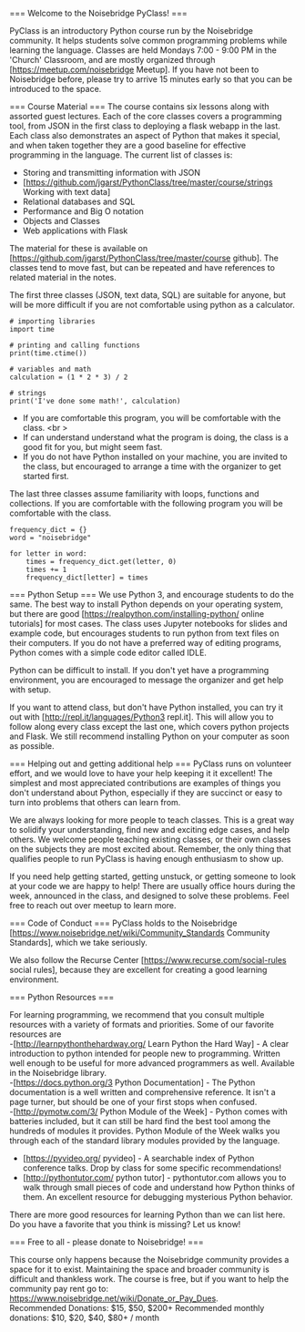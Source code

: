 === Welcome to the Noisebridge PyClass! ===

PyClass is an introductory Python course run by the Noisebridge community. It helps students solve common programming problems while learning the language.  Classes are held Mondays 7:00 - 9:00 PM in the 'Church' Classroom, and are mostly organized through [https://meetup.com/noisebridge Meetup].  If you have not been to Noisebridge before, please try to arrive 15 minutes early so that you can be introduced to the space.

=== Course Material ===
The course contains six lessons along with assorted guest lectures.  Each of the core classes covers a programming tool, from JSON in the first class to deploying a flask webapp in the last.  Each class also demonstrates an aspect of Python that makes it special, and when taken together they are a good baseline for effective programming in the language. The current list of classes is:

* Storing and transmitting information with JSON
* [https://github.com/jgarst/PythonClass/tree/master/course/strings Working with text data]
* Relational databases and SQL
* Performance and Big O notation
* Objects and Classes
* Web applications with Flask

The material for these is available on [https://github.com/jgarst/PythonClass/tree/master/course github].  The classes tend to move fast, but can be repeated and have references to related material in the notes.

The first three classes (JSON, text data, SQL) are suitable for anyone, but will be more difficult if you are not comfortable using python as a calculator.

    # importing libraries
    import time
    
    # printing and calling functions
    print(time.ctime())
    
    # variables and math
    calculation = (1 * 2 * 3) / 2  
    
    # strings
    print('I've done some math!', calculation)

* If you are comfortable this program, you will be comfortable with the class. <br \>
* If can understand understand what the program is doing, the class is a good fit for you, but might seem fast.
* If you do not have Python installed on your machine, you are invited to the class, but encouraged to arrange a time with the organizer to get started first.

The last three classes assume familiarity with loops, functions and collections.  If you are comfortable with the following program you will be comfortable with the class.

    frequency_dict = {}
    word = "noisebridge"
    
    for letter in word:
        times = frequency_dict.get(letter, 0)
        times += 1
        frequency_dict[letter] = times

=== Python Setup ===
We use Python 3, and encourage students to do the same.  The best way to install Python depends on your operating system, but there are good [https://realpython.com/installing-python/ online tutorials] for most cases.  The class uses Jupyter notebooks for slides and example code, but encourages students to run python from text files on their computers.  If you do not have a preferred way of editing programs, Python comes with a simple code editor called IDLE.

Python can be difficult to install. If you don't yet have a programming environment, you are encouraged to message the organizer and get help with setup.

If you want to attend class, but don't have Python installed, you can try it out with [http://repl.it/languages/Python3 repl.it].  This will allow you to follow along every class except the last one, which covers python projects and Flask.  We still recommend installing Python on your computer as soon as possible.

=== Helping out and getting additional help ===
PyClass runs on volunteer effort, and we would love to have your help keeping it it excellent!  The simplest and most appreciated contributions are examples of things you don't understand about Python, especially if they are succinct or easy to turn into problems that others can learn from.

We are always looking for more people to teach classes.  This is a great way to solidify your understanding, find new and exciting edge cases, and help others.  We welcome people teaching existing classes, or their own classes on the subjects they are most excited about.  Remember, the only thing that qualifies people to run PyClass is having enough enthusiasm to show up.

If you need help getting started, getting unstuck, or getting someone to look at your code we are happy to help!  There are usually office hours during the week, announced in the class, and designed to solve these problems.  Feel free to reach out over meetup to learn more.

=== Code of Conduct ===
PyClass holds to the Noisebridge [https://www.noisebridge.net/wiki/Community_Standards Community Standards], which we take seriously.

We also follow the Recurse Center [https://www.recurse.com/social-rules social rules], because they are excellent for creating a good learning environment.

=== Python Resources ===

For learning programming, we recommend that you consult multiple resources with a variety of formats and priorities.  Some of our favorite resources are <br />
-[http://learnpythonthehardway.org/ Learn Python the Hard Way] - A clear introduction to python intended for people new to programming.  Written well enough to be useful for more advanced programmers as well.  Available in the Noisebridge library. <br />
-[https://docs.python.org/3 Python Documentation] - The Python documentation is a well written and comprehensive reference.  It isn't a page turner, but should be one of your first stops when confused. <br /> 
-[http://pymotw.com/3/ Python Module of the Week] - Python comes with batteries included, but it can still be hard find the best tool among the hundreds of modules it provides.  Python Module of the Week walks you through each of the standard library modules provided by the language.  <br />
- [https://pyvideo.org/ pyvideo] - A searchable index of Python conference talks.  Drop by class for some specific recommendations! <br />
- [http://pythontutor.com/ python tutor] - pythontutor.com allows you to walk through small pieces of code and understand how Python thinks of them.  An excellent resource for debugging mysterious Python behavior.

There are more good resources for learning Python than we can list here.  Do you have a favorite that you think is missing?  Let us know!

=== Free to all - please donate to Noisebridge! ===

This course only happens because the Noisebridge community provides a space for it to exist.  Maintaining the space and broader community is difficult and thankless work.  The course is free, but if you want to help the community pay rent go to: https://www.noisebridge.net/wiki/Donate_or_Pay_Dues.  <br />
Recommended Donations: $15, $50, $200+ Recommended monthly donations: $10, $20, $40, $80+ / month
